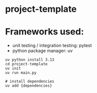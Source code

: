 # project-template

# Frameworks used:
- unit testing / integration testing: pytest
- python package manager: uv
```
uv python install 3.13
cd project-template
uv init
uv run main.py

# install dependencies
uv add {dependencies}
```